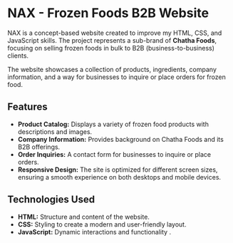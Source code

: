 # NAX - Frozen Foods B2B Website

NAX is a concept-based website created to improve my HTML, CSS, and JavaScript skills. The project represents a sub-brand of **Chatha Foods**, focusing on selling frozen foods in bulk to B2B (business-to-business) clients. 

The website showcases a collection of products, ingredients, company information, and a way for businesses to inquire or place orders for frozen food.

## Features

- **Product Catalog:** Displays a variety of frozen food products with descriptions and images.
- **Company Information:** Provides background on Chatha Foods and its B2B offerings.
- **Order Inquiries:** A contact form for businesses to inquire or place orders.
- **Responsive Design:** The site is optimized for different screen sizes, ensuring a smooth experience on both desktops and mobile devices.

## Technologies Used

- **HTML:** Structure and content of the website.
- **CSS:** Styling to create a modern and user-friendly layout.
- **JavaScript:** Dynamic interactions and functionality .
